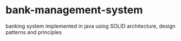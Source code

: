 # bank-management-system
banking system implemented in java using SOLID architecture, design patterns and principles
